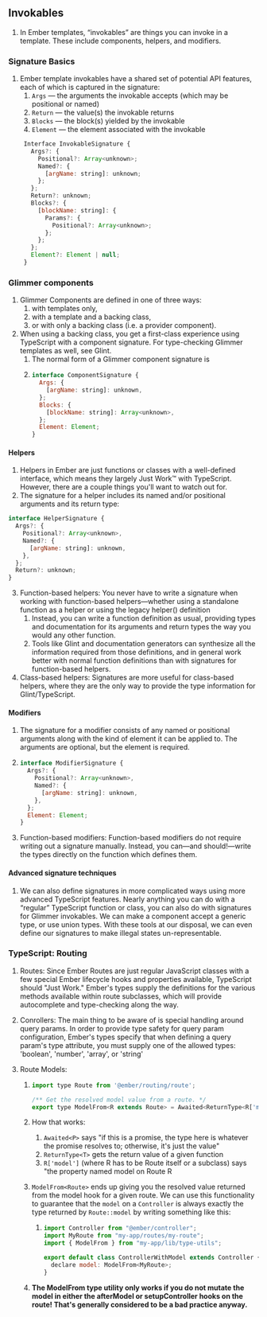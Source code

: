 ## Invokables

1. In Ember templates, “invokables” are things you can invoke in a template. These include components, helpers, and modifiers.

### Signature Basics

1. Ember template invokables have a shared set of potential API features, each of which is captured in the signature:
   1. `Args` — the arguments the invokable accepts (which may be positional or named)
   2. `Return` — the value(s) the invokable returns
   3. `Blocks` — the block(s) yielded by the invokable
   4. `Element` — the element associated with the invokable
   ```javascript
    Interface InvokableSignature {
      Args?: {
        Positional?: Array<unknown>;
        Named?: {
          [argName: string]: unknown;
        };
      };
      Return?: unknown;
      Blocks?: {
        [blockName: string]: {
          Params?: {
            Positional?: Array<unknown>;
          };
        };
      };
      Element?: Element | null;
    }
   ```

### Glimmer components

1. Glimmer Components are defined in one of three ways:
   1. with templates only,
   2. with a template and a backing class,
   3. or with only a backing class (i.e. a provider component).
2. When using a backing class, you get a first-class experience using TypeScript with a component signature. For type-checking Glimmer templates as well, see Glint.
   1. The normal form of a Glimmer component signature is
   2. ```javascript
      interface ComponentSignature {
        Args: {
          [argName: string]: unknown,
        };
        Blocks: {
          [blockName: string]: Array<unknown>,
        };
        Element: Element;
      }
      ```

#### Helpers

1. Helpers in Ember are just functions or classes with a well-defined interface, which means they largely Just Work™ with TypeScript. However, there are a couple things you'll want to watch out for.
2. The signature for a helper includes its named and/or positional arguments and its return type:

```javascript
interface HelperSignature {
  Args?: {
    Positional?: Array<unknown>,
    Named?: {
      [argName: string]: unknown,
    },
  };
  Return?: unknown;
}
```

3. Function-based helpers: You never have to write a signature when working with function-based helpers—whether using a standalone function as a helper or using the legacy helper() definition
   1. Instead, you can write a function definition as usual, providing types and documentation for its arguments and return types the way you would any other function.
   2. Tools like Glint and documentation generators can synthesize all the information required from those definitions, and in general work better with normal function definitions than with signatures for function-based helpers.
4. Class-based helpers: Signatures are more useful for class-based helpers, where they are the only way to provide the type information for Glint/TypeScript.

#### Modifiers

1. The signature for a modifier consists of any named or positional arguments along with the kind of element it can be applied to. The arguments are optional, but the element is required.
2. ```javascript
   interface ModifierSignature {
     Args?: {
       Positional?: Array<unknown>,
       Named?: {
         [argName: string]: unknown,
       },
     };
     Element: Element;
   }
   ```
3. Function-based modifiers: Function-based modifiers do not require writing out a signature manually. Instead, you can—and should!—write the types directly on the function which defines them.

#### Advanced signature techniques

1. We can also define signatures in more complicated ways using more advanced TypeScript features. Nearly anything you can do with a “regular” TypeScript function or class, you can also do with signatures for Glimmer invokables. We can make a component accept a generic type, or use union types. With these tools at our disposal, we can even define our signatures to make illegal states un-representable.

### TypeScript: Routing

1. Routes: Since Ember Routes are just regular JavaScript classes with a few special Ember lifecycle hooks and properties available, TypeScript should "Just Work." Ember's types supply the definitions for the various methods available within route subclasses, which will provide autocomplete and type-checking along the way.
2. Conrollers: The main thing to be aware of is special handling around query params. In order to provide type safety for query param configuration, Ember's types specify that when defining a query param's type attribute, you must supply one of the allowed types: 'boolean', 'number', 'array', or 'string'
3. Route Models:

   1. ```javascript
      import type Route from '@ember/routing/route';

      /** Get the resolved model value from a route. */
      export type ModelFrom<R extends Route> = Awaited<ReturnType<R['model']>>;
      ```

   2. How that works:
      1. `Awaited<P>` says "if this is a promise, the type here is whatever the promise resolves to; otherwise, it's just the value"
      2. `ReturnType<T>` gets the return value of a given function
      3. `R['model']` (where R has to be Route itself or a subclass) says "the property named model on Route R
   3. `ModelFrom<Route>` ends up giving you the resolved value returned from the model hook for a given route. We can use this functionality to guarantee that the `model` on a `Controller` is always exactly the type returned by `Route::model` by writing something like this:

      1. ```javascript
         import Controller from "@ember/controller";
         import MyRoute from "my-app/routes/my-route";
         import { ModelFrom } from "my-app/lib/type-utils";

         export default class ControllerWithModel extends Controller {
           declare model: ModelFrom<MyRoute>;
         }
         ```

   4. **The ModelFrom type utility only works if you do not mutate the model in either the afterModel or setupController hooks on the route! That's generally considered to be a bad practice anyway.**

